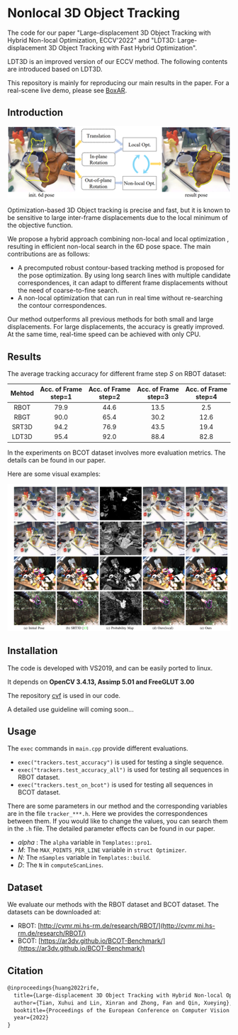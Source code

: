 # Nonlocal 3D Object Tracking


The code for our paper "Large-displacement 3D Object Tracking with Hybrid Non-local Optimization, ECCV'2022"  and "LDT3D: Large-displacement 3D Object Tracking with Fast Hybrid Optimization".

LDT3D is an improved version of our ECCV method. The following contents are introduced based on LDT3D.

This repository is mainly for reproducing our main results in the paper. For a real-scene live demo, please see [BoxAR](https://github.com/cvbubbles/BoxAR).

## Introduction

![](readme_resources/fig_intro.png)

Optimization-based 3D Object tracking is precise and fast, but it is known to be sensitive to large inter-frame displacements due to the local minimum of the objective function. 

We propose a hybrid approach combining non-local and local optimization , resulting in efficient non-local search in the 6D pose space. The main contributions are as follows:

- A precomputed robust contour-based tracking method is proposed for the pose optimization. By using long search lines with multiple candidate correspondences, it can adapt to different frame displacements without the need of coarse-to-fine search. 
- A non-local optimization that can run in real time without re-searching the contour correspondences.

Our method outperforms all previous methods for both small and large displacements. For large displacements, the accuracy is greatly improved. At the same time, real-time speed can be achieved with only CPU.

## Results

The average tracking accuracy for different frame step $S$ on RBOT dataset:

| Mehtod | Acc. of Frame step=1 | Acc. of Frame step=2 | Acc. of Frame step=3 | Acc. of Frame step=4 |
| :----: | :------------------: | :------------------: | :------------------: | :------------------: |
|  RBOT  |         79.9         |         44.6         |         13.5         |         2.5          |
|  RBGT  |         90.0         |         65.4         |         30.2         |         12.6         |
| SRT3D  |         94.2         |         76.9         |         43.5         |         19.4         |
| LDT3D  |         95.4         |         92.0         |         88.4         |         82.8         |

In the experiments on BCOT dataset involves more evaluation metrics. The details can be found in our paper.

Here are some visual examples:

![](readme_resources/fig_res.png)

## Installation

The code is developed with VS2019, and can be easily ported to linux.

It depends on **OpenCV 3.4.13, Assimp 5.01 and FreeGLUT 3.00**

The repository [cvf](https://github.com/cvbubbles/cvf) is used in our code.

A detailed use guideline will coming soon...

## Usage

The `exec` commands in `main.cpp` provide different evaluations.

- `exec("trackers.test_accuracy")` is used for testing a single sequence.
- `exec("trackers.test_accuracy_all")` is used for testing all sequences in RBOT dataset.
- `exec("trackers.test_on_bcot")` is used for testing all sequences in BCOT dataset.

There are some parameters in our method and the corresponding variables are in the file `tracker_***.h`. Here we provides the correspondences between them. If you would like to change the values, you can search them in the `.h` file. The detailed parameter effects can be found in our paper.

- $alpha$ : The `alpha` variable in `Templates::pro1`.
- $M$: The `MAX_POINTS_PER_LINE` variable in `struct Optimizer`.
- $N$: The `nSamples` variable in `Templates::build`.
- $D$: The `N` in  `computeScanLines`.

## Dataset

We evaluate our methods with the RBOT dataset and BCOT dataset. The datasets can be downloaded at:

- RBOT: [http://cvmr.mi.hs-rm.de/research/RBOT/](http://cvmr.mi.hs-rm.de/research/RBOT/)
- BCOT: [https://ar3dv.github.io/BCOT-Benchmark/](https://ar3dv.github.io/BCOT-Benchmark/)

## Citation

```tex
@inproceedings{huang2022rife,
  title={Large-displacement 3D Object Tracking with Hybrid Non-local Optimization},
  author={Tian, Xuhui and Lin, Xinran and Zhong, Fan and Qin, Xueying},
  booktitle={Proceedings of the European Conference on Computer Vision (ECCV)},
  year={2022}
}
```


